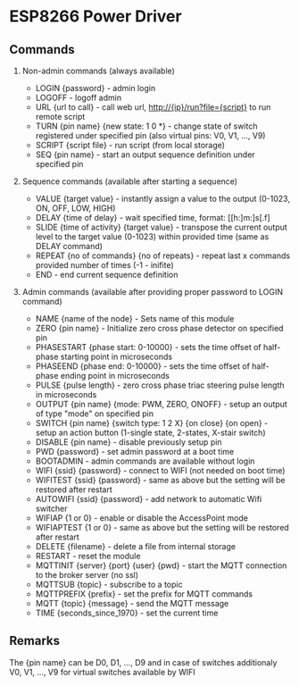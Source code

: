 # ESP8266 Power Driver

## Commands

1. Non-admin commands (always available)

    - LOGIN {password} - admin login
    - LOGOFF - logoff admin
    - URL {url to call} - call web url, <http://{ip}/run?file={script}> to run remote script
    - TURN {pin name} {new state: 1 0 *} - change state of switch registered under specified pin (also virtual pins: V0, V1, ..., V9)
    - SCRIPT {script file} - run script (from local storage)
    - SEQ {pin name} - start an output sequence definition under specified pin

2. Sequence commands (available after starting a sequence)

    - VALUE {target value} - instantly assign a value to the output (0-1023, ON, OFF, LOW, HIGH)
    - DELAY {time of delay} - wait specified time, format: [[h:]m:]s[.f]
    - SLIDE {time of activity} {target value} - transpose the current output level to the target value (0-1023) within provided time (same as DELAY command)
    - REPEAT {no of commands} {no of repeats} - repeat last x commands provided number of times (-1 - inifite)
    - END - end current sequence definition

3. Admin commands (available after providing proper password to LOGIN command)

    - NAME {name of the node} - Sets name of this module
    - ZERO {pin name} - Initialize zero cross phase detector on specified pin
    - PHASESTART {phase start: 0-10000} - sets the time offset of half-phase starting point in microseconds
    - PHASEEND {phase end: 0-10000} - sets the time offset of half-phase ending point in microseconds
    - PULSE {pulse length} - zero cross phase triac steering pulse length in microseconds
    - OUTPUT {pin name} {mode: PWM, ZERO, ONOFF} - setup an output of type "mode" on specified pin
    - SWITCH {pin name} {switch type: 1 2 X} {on close} {on open} - setup an action button (1-single state, 2-states, X-stair switch)
    - DISABLE {pin name} - disable previously setup pin
    - PWD {password} - set admin password at a boot time
    - BOOTADMIN - admin commands are available without login
    - WIFI {ssid} {password} - connect to WIFI (not needed on boot time)
    - WIFITEST {ssid} {password} - same as above but the setting will be restored after restart
    - AUTOWIFI {ssid} {password} - add network to automatic Wifi switcher
    - WIFIAP {1 or 0} - enable or disable the AccessPoint mode
    - WIFIAPTEST {1 or 0} - same as above but the setting will be restored after restart
    - DELETE {filename} - delete a file from internal storage
    - RESTART - reset the module
    - MQTTINIT {server} {port} {user} {pwd} - start the MQTT connection to the broker server (no ssl)
    - MQTTSUB {topic} - subscribe to a topic
    - MQTTPREFIX {prefix} - set the prefix for MQTT commands
    - MQTT {topic} {message} - send the MQTT message
    - TIME {seconds_since_1970} - set the current time

## Remarks

The {pin name} can be D0, D1, ..., D9 and in case of switches additionaly V0, V1, ..., V9 for virtual switches available by WIFI
